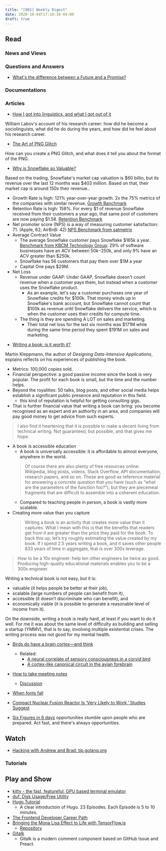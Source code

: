 ```yaml
---
title: "[001] Weekly Digest"
date: 2020-10-04T17:10:38-04:00
draft: true
---
```


## Read

### News and Views

### Questions and Answers

* [What's the difference between a Future and a Promise?](https://stackoverflow.com/questions/14541975/whats-the-difference-between-a-future-and-a-promise)

### Documentations

### Articles

* [How I got into linguistics, and what I got out of it](https://www.ling.upenn.edu/~wlabov/HowIgot.html)

William Labov's account of his research career: how did he become a sociolinguists, what did he do during the years, and how did he feel about his research career.

* [The Art of PNG Glitch](https://ucnv.github.io/pnglitch/)

How can you create a PNG Glitch, and what does it tell you about the format of the PNG.

* [Why is Snowflake so Valuable?](https://www.freshpaint.io/blog/why-is-snowflake-so-valuable?utm_source=hackernewsletter&utm_medium=email&utm_term=startup_news)

Based on the trading, Snowflake's market cap valuation is $60 billio, but its revenue over the last 12 months was $403 million. Based on that, their market cap is around 150x their revenue..

  - Growth Rate is high: 121% year-over-year growth. 2x the 75% metrics of the companies with similar revenue. [Growth Banchmark](https://techcrunch.com/2013/08/24/how-fast-should-you-be-growing/)
  - Retention Rate is high: 158%. For every $1 of revenue Snowflake received from their customers a year ago, that same pool of customers are now paying $1.58. [Retention Benchmark](https://www.lennyrachitsky.com/p/what-is-good-retention-issue-29)
  - Net promoter score (NPS) is a way of measuring customer satisfaction: 71. (Apple, 62; AirBnB: 42) [NPS Benchmark from satmetrix](https://www.satmetrix.com/infographic/2020-us-consumer-benchmarks/)
  - Average Contract Value
    - The average Snowflake customer pays Snowflake $165k a year. [Benchmark from  KBCM Technology Group](https://dskok-wpengine.netdna-ssl.com/wp-content/uploads/2020/08/2020-KBCM-SaaS-Survey.pdf): 29% of software businesses have an ACV between $50k-$250k, and only 9% have an ACV greater than $250k.
    - Snowflake has 56 customers that pay them over $1M a year
    - Capital One pays $29M.
  - Net Loss
    - Revenue under GAAP: Under GAAP, Snowflake doesn't count revenue when a customer pays them, but instead when a customer uses the Snowflake product.
      - As an example, let's say a customer purchases one year of Snowflake credits for $100k. That money winds up in Snowflake's bank account, but Snowflake cannot count that $100k as revenue until Snowflake delivers the service, which is when the customer uses their credits for compute time.
    - The thing is they are spending A LOT on sales and marketing.
      - Their total net loss for the last six months was $171M while during the same time period they spent $191M on sales and marketing.


* [Writing a book: is it worth it?](https://martin.kleppmann.com/2020/09/29/is-book-writing-worth-it.html?utm_source=hackernewsletter&utm_medium=email&utm_term=books)

Martin Kleppmann, the author of *Designing Data-Intensive Applications*, explains reflects on his experiences of publishing the book.

  - Metrics: 100,000 copies sold.
  - Financial perspective: a good passive income since the book is very popular. The profit for each book is small, but the time and the number helps.
  - Beyond the royalities: 50 talks, blog posts, and other social media helps establish a significant public presence and reputation in this field.
    - this kind of reputation is helpful for getting consulting gigs.
  - That is further financial value that writing a book can bring: you become recognised as an expert and an authority in an area, and companies will pay good money to get advice from such experts.
  >  I also find it heartening that it is possible to make a decent living from technical writing. Not guaranteed, but possible, and that gives me hope.
  - A book is accessible education
    - A book is universally accessible: it is affordable to almost everyone, anywhere in the world.
    >Of course there are also plenty of free resources online: Wikipedia, blog posts, videos, Stack Overflow, API documentation, research papers, and so on. These are good as reference material for answering a concrete question that you have (such as “what are the parameters of the function foo?”), but they are piecemeal fragments that are difficult to assemble into a coherent education.
    - Compared to teaching people in person, a book is vastly more scalable.
  - Creating more value than you capture
    > Writing a book is an activity that creates more value than it captures. What I mean with this is that the benefits that readers get from it are greater than the price they paid for the book. To back this up, let’s try roughly estimating the value created by my book.
    > If I spend 2.5 years writing a book, and it saves other people 833 years of time in aggregate, that is over 300x leverage.

> How to be a 10x engineer: help ten other engineers be twice as good. Producing high-quality educational materials enables you to be a 300x engineer.

Writing a technical book is not easy, but it is:

- valuable (it helps people be better at their job),
- scalable (large numbers of people can benefit from it),
- accessible (it doesn’t discriminate who can benefit), and
- economically viable (it is possible to generate a reasonable level of income from it).

On the downside, writing a book is really hard, at least if you want to do it well. For me it was about the same level of difficulty as building and selling a startup (YMMV), that is to say, involving multiple existential crises. The writing process was not good for my mental health.

* [Birds do have a brain cortex—and think](https://science.sciencemag.org/content/369/6511/1567)
  - Related:
    - [A neural correlate of sensory consciousness in a corvid bird](https://science.sciencemag.org/content/369/6511/1626)
    - [A cortex-like canonical circuit in the avian forebrain](https://science.sciencemag.org/content/369/6511/eabc5534)

* [How to take meeting notes](https://barehands.substack.com/p/how-to-take-meeting-notes)
  - [Discussion](https://news.ycombinator.com/item?id=24547098&utm_term=comment)

* [When fonts fall](https://www.figma.com/blog/when-fonts-fall/)

* [Compact Nuclear Fusion Reactor Is ‘Very Likely to Work,’ Studies Suggest](https://www.nytimes.com/2020/09/29/climate/nuclear-fusion-reactor.html)

* [Six Figures in 6 days](https://tr.af/6)
  opportunities stumble upon people who are prepared. Act fast, and there's always opportunities.

## Watch

* [Hacking with Andrew and Brad: tip.golang.org](https://www.youtube.com/watch?v=1rZ-JorHJEY)

### Tutorials

## Play and Show

* [kitty - the fast, featureful, GPU based terminal emulator](https://sw.kovidgoyal.net/kitty/)
* [duf: Disk Usage/Free Utility](https://github.com/muesli/duf)
* [Hugo Tutorial](https://www.youtube.com/playlist?list=PLLAZ4kZ9dFpOnyRlyS-liKL5ReHDcj4G3)
  - A clear introductoin of Hugo. 23 Episodes. Each Episode is 5 to 10 minutes.
* [The Frontend Developer Career Path](https://scrimba.com/learn/frontend)
* [Bringing the Mona Lisa Effect to Life with TensorFlow.js](https://blog.tensorflow.org/2020/09/bringing-mona-lisa-effect-to-life-tensorflow-js.html)
  - [Repository](https://github.com/emilyxxie/mona_lisa_eyes)
* [Gitalk](https://github.com/gitalk/gitalk#gitalk)
  - Gitalk is a modern comment component based on GitHub Issue and Preact.

